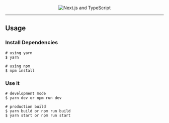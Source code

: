 <p align="center">
  <img src="./public/projects/portifolio.png" alt="Next.js and TypeScript">
</p>

---

## Usage


### Install Dependencies

```
# using yarn
$ yarn

# using npm
$ npm install
```

### Use it

```
# development mode
$ yarn dev or npm run dev

# production build
$ yarn build or npm run build
$ yarn start or npm run start
```
